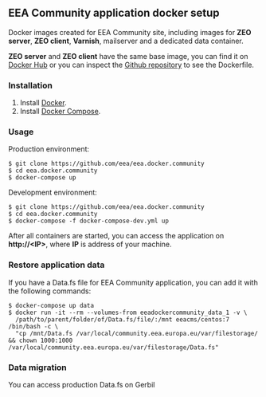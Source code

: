 ## EEA Community application docker setup

Docker images created for EEA Community site, including images for **ZEO server**, **ZEO client**, **Varnish**, mailserver and a dedicated data container.

**ZEO server** and **ZEO client** have the same base image, you can find it on [Docker Hub](https://registry.hub.docker.com/u/eeacms/cynin/) or you can inspect the [Github repository](https://github.com/eea/eea.docker.cynin) to see the Dockerfile.


### Installation
1. Install [Docker](https://www.docker.com/).
2. Install [Docker Compose](https://docs.docker.com/compose/).

### Usage

Production environment:
  
    $ git clone https://github.com/eea/eea.docker.community
    $ cd eea.docker.community
    $ docker-compose up

Development environment:

    $ git clone https://github.com/eea/eea.docker.community
    $ cd eea.docker.community
    $ docker-compose -f docker-compose-dev.yml up

After all containers are started, you can access the application on **http://\<IP\>**, where **IP** is address of your machine.

### Restore application data
If you have a Data.fs file for EEA Community application, you can add it with the following commands:

    $ docker-compose up data
    $ docker run -it --rm --volumes-from eeadockercommunity_data_1 -v \ 
      /path/to/parent/folder/of/Data.fs/file/:/mnt eeacms/centos:7 /bin/bash -c \ 
      "cp /mnt/Data.fs /var/local/community.eea.europa.eu/var/filestorage/ && chown 1000:1000 /var/local/community.eea.europa.eu/var/filestorage/Data.fs"

### Data migration
You can access production Data.fs on Gerbil
